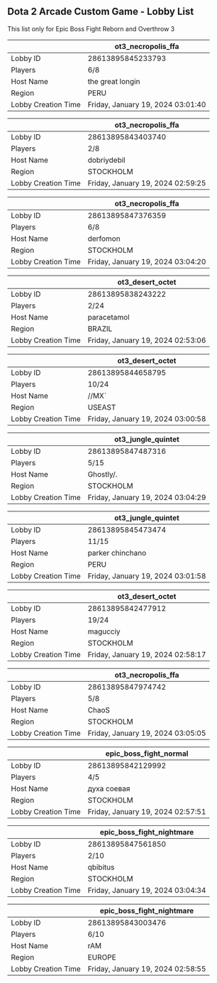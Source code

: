 ## Dota 2 Arcade Custom Game - Lobby List

This list only for Epic Boss Fight Reborn and Overthrow 3

|  | ot3_necropolis_ffa |
| ------ | ------ |
| Lobby ID | 28613895845233793 |
| Players | 6/8 |
| Host Name | the great longin |
| Region | PERU |
| Lobby Creation Time | Friday, January 19, 2024 03:01:40 |


|  | ot3_necropolis_ffa |
| ------ | ------ |
| Lobby ID | 28613895843403740 |
| Players | 2/8 |
| Host Name | dobriydebil |
| Region | STOCKHOLM |
| Lobby Creation Time | Friday, January 19, 2024 02:59:25 |


|  | ot3_necropolis_ffa |
| ------ | ------ |
| Lobby ID | 28613895847376359 |
| Players | 6/8 |
| Host Name | derfomon |
| Region | STOCKHOLM |
| Lobby Creation Time | Friday, January 19, 2024 03:04:20 |


|  | ot3_desert_octet |
| ------ | ------ |
| Lobby ID | 28613895838243222 |
| Players | 2/24 |
| Host Name | paracetamol |
| Region | BRAZIL |
| Lobby Creation Time | Friday, January 19, 2024 02:53:06 |


|  | ot3_desert_octet |
| ------ | ------ |
| Lobby ID | 28613895844658795 |
| Players | 10/24 |
| Host Name | //MX` |
| Region | USEAST |
| Lobby Creation Time | Friday, January 19, 2024 03:00:58 |


|  | ot3_jungle_quintet |
| ------ | ------ |
| Lobby ID | 28613895847487316 |
| Players | 5/15 |
| Host Name | Ghostly/. |
| Region | STOCKHOLM |
| Lobby Creation Time | Friday, January 19, 2024 03:04:29 |


|  | ot3_jungle_quintet |
| ------ | ------ |
| Lobby ID | 28613895845473474 |
| Players | 11/15 |
| Host Name | parker chinchano |
| Region | PERU |
| Lobby Creation Time | Friday, January 19, 2024 03:01:58 |


|  | ot3_desert_octet |
| ------ | ------ |
| Lobby ID | 28613895842477912 |
| Players | 19/24 |
| Host Name | magucciy |
| Region | STOCKHOLM |
| Lobby Creation Time | Friday, January 19, 2024 02:58:17 |


|  | ot3_necropolis_ffa |
| ------ | ------ |
| Lobby ID | 28613895847974742 |
| Players | 5/8 |
| Host Name | ChaoS |
| Region | STOCKHOLM |
| Lobby Creation Time | Friday, January 19, 2024 03:05:05 |


|  | epic_boss_fight_normal |
| ------ | ------ |
| Lobby ID | 28613895842129992 |
| Players | 4/5 |
| Host Name | духа соевая |
| Region | STOCKHOLM |
| Lobby Creation Time | Friday, January 19, 2024 02:57:51 |


|  | epic_boss_fight_nightmare |
| ------ | ------ |
| Lobby ID | 28613895847561850 |
| Players | 2/10 |
| Host Name | qbibitus |
| Region | STOCKHOLM |
| Lobby Creation Time | Friday, January 19, 2024 03:04:34 |


|  | epic_boss_fight_nightmare |
| ------ | ------ |
| Lobby ID | 28613895843003476 |
| Players | 6/10 |
| Host Name | rAM |
| Region | EUROPE |
| Lobby Creation Time | Friday, January 19, 2024 02:58:55 |



